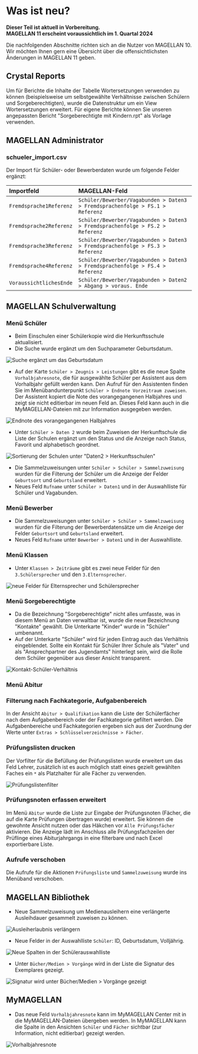 # Was ist neu?

[1]:/assets/images/neues/11.001.png "Prüfungslistenfilter"
[2]:/assets/images/neues/11.002.png "Suche ergänzt um Geburtsdatum"
[3]:/assets/images/neues/11.003.png "Endnote des vorangegangenen Halbjahres"
[4]:/assets/images/neues/11.004.png "Ausleiherlaubnis verlängern"
[5]:/assets/images/neues/11.005.png "Kontaktverhältnis"
[6]:/assets/images/neues/11.006.png "Elternsprecher, Schülersprecher"
[7]:/assets/images/neues/11.007.png "Neue Spalten in der Schülerauswahlliste"
[8]:/assets/images/neues/11.008.png "Signatur wird unter Bücher/Medien > Vorgänge gezeigt"
[9]:/assets/images/neues/11.009.png "Vorhalbjahresnote"
[10]:/assets/images/neues/11.010.png "Sortierung Schulen"


**Dieser Teil ist aktuell in Vorbereitung. <br/>MAGELLAN 11 erscheint voraussichtlich im 1. Quartal 2024**

Die nachfolgenden Abschnitte richten sich an die Nutzer von MAGELLAN 10. Wir möchten Ihnen gern eine Übersicht über die offensichtlichsten Änderungen in MAGELLAN 11 geben.

## Crystal Reports

Um für Berichte die Inhalte der Tabelle Wortersetzungen verwenden zu können (beispielsweise um selbstgewählte Verhältnisse zwischen Schülern und Sorgeberechtigten), wurde die Datenstruktur um ein View Wortersetzungen erweitert. Für eigene Berichte können Sie unseren angepassten Bericht "Sorgeberechtigte mit Kindern.rpt" als Vorlage verwenden.

## MAGELLAN Administrator

### schueler_import.csv

Der Import für Schüler- oder Bewerberdaten wurde um folgende Felder ergänzt:

Importfeld|MAGELLAN-Feld
:--|:--
 `Fremdsprache1Referenz`|`Schüler/Bewerber/Vagabunden > Daten3 > Fremdsprachenfolge > FS.1 > Referenz`
 `Fremdsprache2Referenz`|`Schüler/Bewerber/Vagabunden > Daten3 > Fremdsprachenfolge > FS.2 > Referenz`
 `Fremdsprache3Referenz`|`Schüler/Bewerber/Vagabunden > Daten3 > Fremdsprachenfolge > FS.3 > Referenz`
 `Fremdsprache4Referenz`|`Schüler/Bewerber/Vagabunden > Daten3 > Fremdsprachenfolge > FS.4 > Referenz`
 `VoraussichtlichesEnde`|`Schüler/Bewerber/Vagabunden > Daten2 > Abgang > voraus. Ende`

## MAGELLAN Schulverwaltung

### Menü Schüler

* Beim Einschulen einer Schülerkopie wird die Herkunftsschule aktualisiert.
* Die Suche wurde ergänzt um den Suchparameter Geburtsdatum.

![Suche ergänzt um das Geburtsdatum](/assets/images/neues/11.002.png)

* Auf der Karte `Schüler > Zeugnis > Leistungen` gibt es die neue Spalte `Vorhalbjahresnote`, die für ausgewählte Schüler per Assistent aus dem Vorhalbjahr gefüllt werden kann. Den Aufruf für den Assistenten finden Sie im Menübandunterpunkt `Schüler > Endnote Vorzeitraum zuweisen`. Der Assistent kopiert die Note des vorangegangenen Halbjahres und zeigt sie nicht editierbar im neuen Feld an. Dieses Feld kann auch in die MyMAGELLAN-Dateien mit zur Information ausgegeben werden.

![Endnote des vorangegangenen Halbjahres](/assets/images/neues/11.003.png)

* Unter `Schüler > Daten 2` wurde beim Zuweisen der Herkunftschule die Liste der Schulen ergänzt um den Status und die Anzeige nach Status, Favorit und alphabetisch geordnet.

![Sortierung der Schulen unter "Daten2 > Herkunftsschulen"](/assets/images/neues/11.010.png)

* Die Sammelzuweisungen unter `Schüler > Schüler > Sammelzuweisung` wurden für die Filterung der Schüler um die Anzeige der Felder `Geburtsort` und `Geburtsland` erweitert.
* Neues Feld `Rufname` unter `Schüler > Daten1` und in der Auswahlliste für Schüler und Vagabunden.

### Menü Bewerber

* Die Sammelzuweisungen unter `Schüler > Schüler > Sammelzuweisung` wurden für die Filterung der Bewerberdatensätze um die Anzeige der Felder `Geburtsort` und `Geburtsland` erweitert.
* Neues Feld `Rufname` unter `Bewerber > Daten1` und in der Auswahlliste.

### Menü Klassen

* Unter `Klassen > Zeiträume` gibt es zwei neue Felder für den `3.Schülersprecher` und den `3.Elternsprecher`.

![neue Felder für Elternsprecher und Schülersprecher](/assets/images/neues/11.006.png)

### Menü Sorgeberechtigte

* Da die Bezeichnung "Sorgeberechtigte" nicht alles umfasste, was in diesem Menü an Daten verwaltbar ist, wurde die neue Bezeichnung "Kontakte" gewählt. Die Unterkarte "Kinder" wurde in "Schüler" umbenannt.
* Auf der Unterkarte "Schüler" wird für jeden Eintrag auch das Verhältnis eingeblendet. Sollte ein Kontakt für Schüler Ihrer Schule als "Vater" und als "Ansprechpartner des Jugendamts" hinterlegt sein, wird die Rolle dem Schüler gegenüber aus dieser Ansicht transparent.

![Kontakt-Schüler-Verhältnis](/assets/images/neues/11.005.png)

### Menü Abitur

### Filterung nach Fachkategorie, Aufgabenbereich

In der Ansicht `Abitur > Qualifikation` kann die Liste der Schülerfächer nach dem Aufgabenbereich oder der Fachkategorie gefiltert werden. Die Aufgabenbereiche und Fachkategorien ergeben sich aus der Zuordnung der Werte unter `Extras > Schlüsselverzeichnisse > Fächer`. 

### Prüfungslisten drucken

Der Vorfilter für die Befüllung der Prüfungslisten wurde erweitert um das Feld Lehrer, zusätzlich ist es auch möglich statt eines gezielt gewählten Faches ein `*` als Platzhalter für alle Fächer zu verwenden.

![Prüfungslistenfilter](/assets/images/neues/11.001.png)

### Prüfungsnoten erfassen erweitert

Im Menü `Abitur` wurde die Liste zur Eingabe der Prüfungsnoten (Fächer, die auf die Karte Prüfungen übertragen wurde) erweitert. Sie können die gewohnte Ansicht nutzen oder das Häkchen vor `Alle Prüfungsfächer` aktivieren. Die Anzeige lädt im Anschluss alle Prüfungsfachzeilen der Prüflinge eines Abiturjahrgangs in eine filterbare und nach Excel exportierbare Liste.

### Aufrufe verschoben

Die Aufrufe für die Aktionen `Prüfungsliste` und `Sammelzuweisung` wurde ins Menüband verschoben.

## MAGELLAN Bibliothek

* Neue Sammelzuweisung um Medienausleihern eine verlängerte Ausleihdauer gesammelt zuweisen zu können.

![Ausleiherlaubnis verlängern](/assets/images/neues/11.004.png)

* Neue Felder in der Auswahlliste `Schüler`:  ID, Geburtsdatum, Volljährig.

![Neue Spalten in der Schülerauswahlliste](/assets/images/neues/11.007.png)

* Unter `Bücher/Medien > Vorgänge` wird in der Liste die Signatur des Exemplares gezeigt.

![Signatur wird unter Bücher/Medien > Vorgänge gezeigt](/assets/images/neues/11.008.png)

## MyMAGELLAN

* Das neue Feld `Vorhalbjahresnote` kann im MyMAGELLAN Center mit in die MyMAGELLAN-Dateien übergeben werden. In MyMAGELLAN kann die Spalte in den Ansichten `Schüler` und `Fächer` sichtbar (zur Information, nicht editierbar) gezeigt werden.

![Vorhalbjahresnote](/assets/images/neues/11.009.png)
